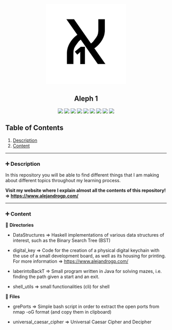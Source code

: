 <p align="center"><a href="https://www.alejandrogp.com/"><img hspace="15" width="250" height="250" src="https://github.com/aleph8/aleph8/blob/main/logos/aleph1logo.png?raw=true"></a></p>

<h2 align="center"> Aleph 1 </h2>

<p align="center"> <img src="https://img.shields.io/badge/Arduino-IDE-00599C?style=flat-square&logo=arduino"> <img src="https://img.shields.io/badge/Shell-Bash-00599C?style=flat-square&logo=shell"> <img src="https://img.shields.io/badge/C%2B%2B-11-00599C?style=flat-square&logo=c%2B%2B"> <img src="https://img.shields.io/badge/Eclipse-Java-00599C?style=flat-square&logo=eclipse"> <img src="https://img.shields.io/badge/haskell-00599C?style=flat-square&logo=haskell"> <img src="https://img.shields.io/badge/Python-3-00599C?style=flat-square&logo=python"> <img src="https://img.shields.io/badge/version-v1.0-informational?style=flat-square"/> <img src="https://img.shields.io/badge/project-documented-success?style=flat-square"/></a> <a href="LICENSE"><img src="https://img.shields.io/badge/license-Creative Commons-informational?style=flat-square"/></a></p>

## Table of Contents
1. [Description](#heavy_plus_sign-description)
2. [Content](#heavy_plus_sign-content)

***

### :heavy_plus_sign: Description

In this repository you will be able to find different things that I am making about different topics throughout my learning process.

**Visit my website where I explain almost all the contents of this repository! => https://www.alejandrogp.com/**

***

### :heavy_plus_sign: Content

:open_file_folder: **Directories**

+ DataStructures => Haskell implementations of various data structures of interest, such as the Binary Search Tree (BST)

+ digital_key => Code for the creation of a physical digital keychain with the use of a small development board, as well as its housing for printing. For more information => https://www.alejandrogp.com/

+ laberintoBackT => Small program written in Java for solving mazes, i.e. finding the path given a start and an exit.

+ shell_utils => small functionalities (cli) for shell

:page_facing_up: **Files**

+ grePorts => Simple bash script in order to extract the open ports from nmap -oG format (and copy them in clipboard)

+ universal_caesar_cipher => Universal Caesar Cipher and Decipher  
